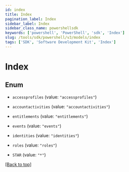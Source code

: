 ```yaml
---
id: index
title: Index
pagination_label: Index
sidebar_label: Index
sidebar_class_name: powershellsdk
keywords: ['powershell', 'PowerShell', 'sdk', 'Index'] 
slug: /tools/sdk/powershell/v3/models/index
tags: ['SDK', 'Software Development Kit', 'Index']
---
```



# Index

## Enum


* `accessprofiles` (value: `"accessprofiles"`)

* `accountactivities` (value: `"accountactivities"`)

* `entitlements` (value: `"entitlements"`)

* `events` (value: `"events"`)

* `identities` (value: `"identities"`)

* `roles` (value: `"roles"`)

* `STAR` (value: `"*"`)


[[Back to top]](#) 

